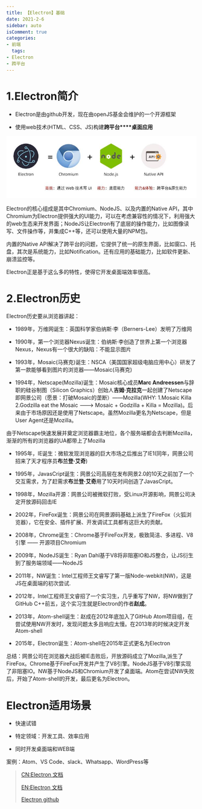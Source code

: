 ```yaml
---
title: 【Electron】基础
date: 2021-2-6
sidebar: auto
isComment: true
categories:
- 前端
  tags:
- Electron
- 跨平台
---
```


# 1.Electron简介

+ Electron是由github开发，现在由openJS基金会维护的一个开源框架
  
+ 使用web技术(HTML、CSS、JS)构建**跨平台****桌面应用**

![](../../../images/electron/electron-summary.jpg)

Electron的核心组成是其中Chromium、NodeJS、以及内置的Native API，其中Chromium为Electron提供强大的UI能力，可以在考虑兼容性的情况下，利用强大的web生态来开发界面；NodeJS让Electron有了底层的操作能力，比如图像读写、文件操作等，并集成C++等，还可以使用大量的NPM包。

内置的Native API解决了跨平台的问题，它提供了统一的原生界面，比如窗口、托盘，其次是系统能力，比如Notification。还有应用的基础能力，比如软件更新、崩溃监控等。

Electron正是基于这么多的特性，使得它开发桌面端效率很高。

# 2.Electron历史

Electron历史要从浏览器讲起：

+ 1989年，万维网诞生：英国科学家伯纳斯·李（Berners-Lee）发明了万维网
  
+ 1990年，第一个浏览器Nexus诞生：伯纳斯·李创造了世界上第一个浏览器Nexus，Nexus有一个很大的缺陷：不能显示图片
  
+ 1993年，Mosaic(马赛克)诞生：NSCA（美国国家超级电脑应用中心）研发了第一款能够看到图片的浏览器——Mosaic(马赛克)

+ 1994年，Netscape(Mozilla)诞生：Mosaic核心成员**Marc Andreessen**与辞职的硅谷制图（Silicon Graphics）创始人**吉姆·克拉克**一起创建了Netscape即网景公司（愿景：打破Mosaic的垄断）——Mozilla(WHY: 1.Mosaic Killa 2.Godzilla eat the Mosaic ---> Mosaic + Godzilla + Killa = Mozilla)。后来由于市场原因还是使用了Netscape。虽然Mozilla更名为Netscape，但是User Agent还是Mozilla。

由于Netscape快速发展并奠定浏览器霸主地位，各个服务端都会去判断Mozilla，渐渐的所有的浏览器的UA都带上了Mozilla

+ 1995年，IE诞生：微软发现浏览器的巨大市场之后推出了IE1(同年，网景公司招来了天才程序员**布兰登·艾奇**)

+ 1995年，JavasCript诞生：网景公司高层在发布网景2.0的10天之前加了一个交互需求，为了赶需求**布兰登·艾奇**用了10天时间创造了JavasCript。

+ 1998年，Mozilla开源：网景公司被微软打败，受Linux开源影响，网景公司决定开放源码回击IE

+ 2002年，FireFox诞生：网景公司在网景源码基础上派生了FireFox（火狐浏览器），它在安全、插件扩展、开发调试工具都有这巨大的贡献。

+ 2008年，Chrome诞生：Chrome基于FireFox开发，极致简洁、多进程、V8引擎 —— 开源项目Chromium

+ 2009年，NodeJS诞生：Ryan Dahl基于V8将非阻塞IO和JS整合，让JS衍生到了服务端领域——NodeJS

+ 2011年，NW诞生：Intel工程师王文睿写了第一版Node-webkit(NW)，这是JS在桌面端的初次尝试.

+ 2012年，Intel工程师王文睿招了一个实习生，几乎重写了NW，将NW做到了GitHub C++前五，这个实习生就是Electron的作者**赵成**。

+ 2013年，Atom-shell诞生：赵成在2012年底加入了GitHub Atom项目组，在尝试使用NW开发时，发现问题太多且响应太慢。在2013年的时候决定开发Atom-shell

+ 2015年，Electron诞生：Atom-shell在2015年正式更名为Electron

总结：网景公司在浏览器大战后被IE击败后，开放源码成立了Mozilla,派生了FireFox。Chrome基于FireFox开发并产生了V8引擎。NodeJS基于V8引擎实现了非阻塞IO。NW基于NodeJS和Chromium开发了桌面端。Atom在尝试NW失败后，开始了Atom-shell的开发，最后更名为Electron。

# Electron适用场景

+ 快速试错

+ 特定领域：开发工具、效率应用

+ 同时开发桌面端和WEB端

案例：Atom、VS Code、slack、Whatsapp、WordPress等

> [CN:Electron 文档](https://www.electronjs.org/docs)
>
> [EN:Electron 文档](https://www.electronjs.org/docs)
>
> [Electron github](https://github.com/electron)